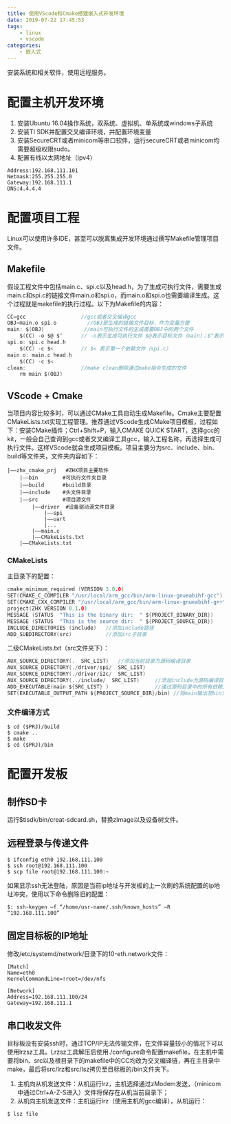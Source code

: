 ```yaml
---
title: 使用VScode和Cmake搭建嵌入式开发环境
date: 2019-07-22 17:45:53
tags:
    - linux
    - vscode
categories: 
    - 嵌入式
---
```


安装系统和相关软件，使用远程服务。

<!-- more -->


# 配置主机开发环境
1) 安装Ubuntu 16.04操作系统，双系统、虚拟机、单系统或windows子系统  
2) 安装TI SDK并配置交叉编译环境，并配置环境变量  
3) 安装SecureCRT或者minicom等串口软件，运行secureCRT或者minicom均需要超级权限sudo。   
4) 配置有线以太网地址（ipv4）  
```
Address:192.168.111.101
Netmask:255.255.255.0
Gateway:192.168.111.1
DNS:4.4.4.4
```
<!-- more -->   

# 配置项目工程
Linux可以使用许多IDE，甚至可以脱离集成开发环境通过撰写Makefile管理项目文件。  
## Makefile
假设工程文件中包括main.c、spi.c以及head.h，为了生成可执行文件，需要生成main.c和spi.c的链接文件main.o和spi.o，而main.o和spi.o也需要编译生成。这个过程就是makefile的执行过程。以下为Makefile的内容：  
```C
CC=gcc                  //gcc或者交叉编译gcc
OBJ=main.o spi.o          //OBJ是生成的链接文件目标，作为变量方便
main: $(OBJ)             //main可执行文件的生成需要OBJ中的两个文件
	$(CC) -o $@ $^      // -o表示生成可执行文件 $@表示目标文件（main）；$^表示所有依赖文件（OBJ）
spi.o: spi.c head.h 
	$(CC) -c $<         // $< 表示第一个依赖文件（spi.c）
main.o: main.c head.h
	$(CC) -c $<
clean:                  //make clean删除通过make指令生成的文件
	rm main $(OBJ)
```
  
## VScode + Cmake 
当项目内容比较多时，可以通过CMake工具自动生成Makefile。Cmake主要配置CMakeLists.txt实现工程管理。推荐通过VScode生成CMake项目模板，过程如下：安装CMake插件；Ctrl+Shift+P，输入CMAKE QUICK START，选择gcc的kit，一般会自己查询到gcc或者交叉编译工具gcc，输入工程名称，再选择生成可执行文件。这样VScode就会生成项目模板。项目主要分为src、include、bin、build等文件夹，文件夹内容如下：  
  
```
|——zhx_cmake_prj   #ZHX项目主要软件  
    |——bin        #可执行文件夹目录  
    |——build      #build目录  
    |——include    #头文件目录  
    |——src        #项目源文件  
        |——driver  #设备驱动源文件目录  
            |——spi  
            |——uart  
            |...  
        |——main.c    
        |——CMakeLists.txt 
    |——CMakeLists.txt  
```
### CMakeLists
主目录下的配置：  
```C
cmake_minimum_required (VERSION 3.0.0)
SET(CMAKE_C_COMPILER "/usr/local/arm_gcc/bin/arm-linux-gnueabihf-gcc")      //配置CMAKE GCC
SET(CMAKE_CXX_COMPILER "/usr/local/arm_gcc/bin/arm-linux-gnueabihf-g++")
project(ZHX VERSION 0.1.0)
MESSAGE (STATUS  "This is the binary dir:  " ${PROJECT_BINARY_DIR})
MESSAGE (STATUS  "This is the source dir:  " ${PROJECT_SOURCE_DIR})
INCLUDE_DIRECTORIES (include)   //添加include路径
ADD_SUBDIRECTORY(src)           //添加src子目录
```
二级CMakeLists.txt（src文件夹下）：  
```C
AUX_SOURCE_DIRECTORY(.  SRC_LIST)   //添加当前目录为源码编译目录
AUX_SOURCE_DIRECTORY(./driver/spi/  SRC_LIST)
AUX_SOURCE_DIRECTORY(./driver/i2c/  SRC_LIST)
AUX_SOURCE_DIRECTORY(../include/  SRC_LIST)     //添加include为源码编译目录
ADD_EXECUTABLE(main ${SRC_LIST} )               //通过源码目录中的所有依赖文件生成可执行文件main
SET(EXECUTABLE_OUTPUT_PATH ${PROJECT_SOURCE_DIR}/bin) //将main输出至bin文件夹下
```
### 文件编译方式
```
$ cd ($PRJ)/build  
$ cmake ..  
$ make
$ cd ($PRJ)/bin
```
# 配置开发板
## 制作SD卡
运行$tisdk/bin/creat-sdcard.sh，替换zImage以及设备树文件。  
## 远程登录与传递文件
```
$ ifconfig eth0 192.168.111.100
$ ssh root@192.168.111.100
$ scp file root@192.168.111.100:~
```
如果显示ssh无法登陆，原因是当前ip地址与开发板的上一次刷的系统配置的ip地址冲突，使用以下命令删除旧的配置：  
```
$: ssh-keygen –f “/home/usr-name/.ssh/known_hosts” –R “192.168.111.100”  
```
## 固定目标板的IP地址
修改/etc/systemd/network/目录下的10-eth.network文件：  
```
[Match]
Name=eth0
KernelCommandLine=!root=/dev/nfs

[Network]
Address=192.168.111.100/24
Gateway=192.168.111.1
```
## 串口收发文件
目标板没有安装ssh时，通过TCP/IP无法传输文件，在文件容量较小的情况下可以使用lrzsz工具。Lrzsz工具解压后使用./configure命令配置makefile，在主机中需要将bin、src以及根目录下的makefile中的CC均改为交叉编译链，再在主目录中make，最后将src/lrz和src/lsz拷贝至目标板的/bin文件夹下。  
1) 主机向从机发送文件：从机运行lrz，主机选择通过zModem发送，（minicom中通过Ctrl+A-Z-S进入）文件将保存在从机当前目录下；
2) 从机向主机发送文件：主机运行lrz（使用主机的gcc编译），从机运行：
```
$ lsz file
```
